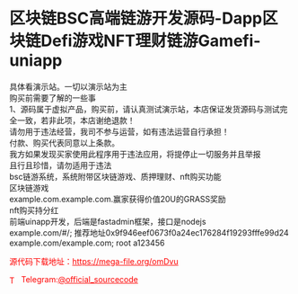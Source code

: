 # 区块链BSC高端链游开发源码-Dapp区块链Defi游戏NFT理财链游Gamefi-uniapp

具体看演示站。一切以演示站为主<br>购买前需要了解的一些事<br>1、源码属于虚拟产品，购买前，请认真测试演示站，本店保证发货源码与测试完全一致，若非此项，本店谢绝退款！<br>请勿用于违法经营，我司不参与运营，如有违法运营自行承担！<br>付款、购买代表同意以上条款。<br>我方如果发现买家使用此程序用于违法应用，将提停止一切服务并且举报<br>且行且珍惜，请勿适用于违法<br>bsc链游系统，系统附带区块链游戏、质押理财、nft购买功能<br>区块链游戏<br>example.com.example.com.赢家获得价值20U的GRASS奖励<br>nft购买持分红<br>前端uinapp开发，后端是fastadmin框架，接口是nodejs<br>example.com/#/; 推荐地址0x9f946eef0673f0a24ec176284f19293fffe99d24<br>example.com/example.com; root a123456<br>


<p style="color: red;">源代码下载地址：<a href="https://mega-file.org/omDvu" style="color: red;">https://mega-file.org/omDvu</a></p><p style="color: red;"><img src="https://cdn-icons-png.flaticon.com/512/2111/2111646.png" alt="Telegram Icon" style="width: 16px; vertical-align: middle; margin-right: 5px;">Telegram:<a href="https://t.me/official_sourcecode" style="color: red;">@official_sourcecode</a></p>